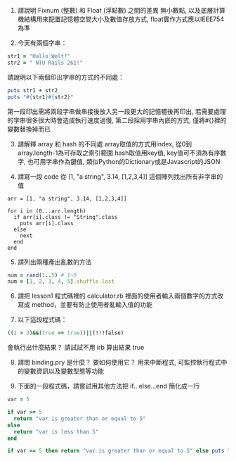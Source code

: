 1. 請說明 Fixnum (整數) 和 Float (浮點數) 之間的差異
  無小數點, 以及底層計算機結構用來配置記憶體空間大小及數值存放方式, float實作方式應以IEEE754為準

2. 今天有兩個字串：
  ```ruby 
  str1 = "Hallo Welt!" 
  str2 = " NTU Rails 261!"
  ```
請說明以下兩個印出字串的方式的不同處：
  ```ruby
  puts str1 + str2
  puts "#{str1}#{str2}"
  ```
  第一段印出需將兩段字串做串接後放入另一段更大的記憶體後再印出, 若需要處理的字串很多很大時會造成執行速度過慢, 第二段採用字串內嵌的方式, 僅將#{}裡的變數替換掉而已

3. 請解釋 array 和 hash 的不同處
array取值的方式用index, 從0到array.length-1為可存取之索引範圍
hash取值用key值, key值可不須為有序數字, 也可用字串作為鍵值, 類似Python的Dictionary或是Javascript的JSON

4. 請寫一段 code 從 [1, "a string", 3.14, [1,2,3,4]] 這個陣列找出所有非字串的值
```
arr = [1, "a string", 3.14, [1,2,3,4]]

for i in (0...arr.length)
  if arr[i].class != "String".class
    puts arr[i].class
  else
    next
  end
end
```

5. 請列出兩種產出亂數的方法
  ```ruby
  num = rand(1..5) # 1~5
  num = [1, 2, 3, 4, 5].shuffle.last
  ```

6. 請把 lesson1 程式碼裡的 calculator.rb 裡面的使用者輸入兩個數字的方式改寫成 method，並要有防止使用者亂輸入值的功能


7. 以下這段程式碼：
  ```ruby
  ((1 > 3)&&(true == true))||(!!!false)
  ```
  會執行出什麼結果？ 請試試不用 irb 算出結果
  true

8. 請問 binding.pry 是什麼？ 要如何使用它？
  用來中斷程式, 可監控執行程式中的變數資訊以及變數型態等功能

9. 下面的一段程式碼，請嘗試用其他方法把 if...else...end 簡化成一行

  ```ruby
  var = 5

  if var >= 5
  	return "var is greater than or equal to 5"
  else
  	return "var is less than 5"
  end
  ```
  
  ```ruby
  if var >= 5 then return "var is greater than or equal to 5" else puts "var is less than 5" end
  ```
